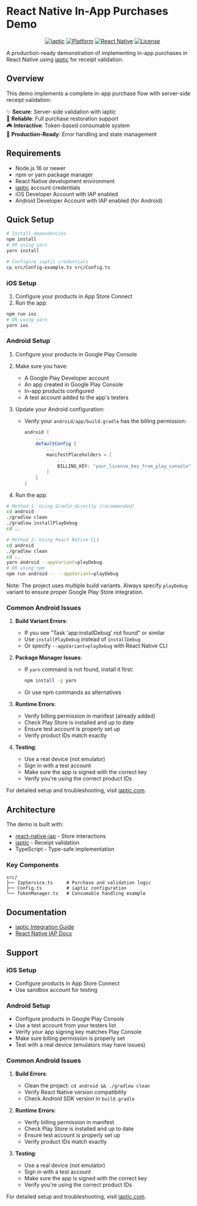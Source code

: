 # React Native In-App Purchases Demo

<div align="center">

[![iaptic](https://img.shields.io/badge/powered%20by-iaptic-blue)](https://www.iaptic.com)
[![Platform](https://img.shields.io/badge/platform-iOS%20%7C%20Android-lightgrey)]()
[![React Native](https://img.shields.io/badge/React%20Native-v0.76-blue)]()
[![License](https://img.shields.io/badge/license-MIT-green)]()

</div>

A production-ready demonstration of implementing in-app purchases in React Native using [iaptic](https://www.iaptic.com) for receipt validation.

## Overview

This demo implements a complete in-app purchase flow with server-side receipt validation:

✨ **Secure**: Server-side validation with iaptic  
🔄 **Reliable**: Full purchase restoration support  
🎮 **Interactive**: Token-based consumable system  
📱 **Production-Ready**: Error handling and state management

## Requirements

- Node.js 16 or newer
- npm or yarn package manager
- React Native development environment
- [iaptic](https://www.iaptic.com) account credentials
- iOS Developer Account with IAP enabled
- Android Developer Account with IAP enabled (for Android)

## Quick Setup

```bash
# Install dependencies
npm install
# OR using yarn
yarn install

# Configure iaptic credentials
cp src/Config-example.ts src/Config.ts
```

### iOS Setup

1. Configure your products in App Store Connect
2. Run the app:
```bash
npm run ios
# OR using yarn
yarn ios
```

### Android Setup

1. Configure your products in Google Play Console
2. Make sure you have:
   - A Google Play Developer account
   - An app created in Google Play Console
   - In-app products configured
   - A test account added to the app's testers

3. Update your Android configuration:
   - Verify your `android/app/build.gradle` has the billing permission:
     ```gradle
     android {
         ...
         defaultConfig {
             ...
             manifestPlaceholders = [
                 ...
                 BILLING_KEY: "your_license_key_from_play_console"
             ]
         }
     }
     ```

4. Run the app:
```bash
# Method 1: Using Gradle directly (recommended)
cd android
./gradlew clean
./gradlew installPlayDebug
cd ..

# Method 2: Using React Native CLI
cd android
./gradlew clean
cd ..
yarn android --appVariant=playDebug
# OR using npm
npm run android -- --appVariant=playDebug
```

Note: The project uses multiple build variants. Always specify `playDebug` variant to ensure proper Google Play Store integration.

### Common Android Issues
1. **Build Variant Errors**: 
   - If you see "Task 'app:installDebug' not found" or similar
   - Use `installPlayDebug` instead of `installDebug`
   - Or specify `--appVariant=playDebug` with React Native CLI

2. **Package Manager Issues**:
   - If `yarn` command is not found, install it first:
     ```bash
     npm install -g yarn
     ```
   - Or use npm commands as alternatives

3. **Runtime Errors**:
   - Verify billing permission in manifest (already added)
   - Check Play Store is installed and up to date
   - Ensure test account is properly set up
   - Verify product IDs match exactly

4. **Testing**:
   - Use a real device (not emulator)
   - Sign in with a test account
   - Make sure the app is signed with the correct key
   - Verify you're using the correct product IDs

For detailed setup and troubleshooting, visit [iaptic.com](https://www.iaptic.com).

## Architecture

The demo is built with:

- [react-native-iap](https://github.com/hyochan/react-native-iap) - Store interactions
- [iaptic](https://www.iaptic.com) - Receipt validation
- TypeScript - Type-safe implementation

### Key Components

```
src/
├── IapService.ts     # Purchase and validation logic
├── Config.ts         # iaptic configuration
└── TokenManager.ts   # Consumable handling example
```

## Documentation

- [iaptic Integration Guide](https://www.iaptic.com/documentation)
- [React Native IAP Docs](https://react-native-iap.hyo.dev/)

## Support

### iOS Setup
- Configure products in App Store Connect
- Use sandbox account for testing

### Android Setup
- Configure products in Google Play Console
- Use a test account from your testers list
- Verify your app signing key matches Play Console
- Make sure billing permission is properly set
- Test with a real device (emulators may have issues)

### Common Android Issues
1. **Build Errors**: 
   - Clean the project: `cd android && ./gradlew clean`
   - Verify React Native version compatibility
   - Check Android SDK version in `build.gradle`

2. **Runtime Errors**:
   - Verify billing permission in manifest
   - Check Play Store is installed and up to date
   - Ensure test account is properly set up
   - Verify product IDs match exactly

3. **Testing**:
   - Use a real device (not emulator)
   - Sign in with a test account
   - Make sure the app is signed with the correct key
   - Verify you're using the correct product IDs

For detailed setup and troubleshooting, visit [iaptic.com](https://www.iaptic.com).
